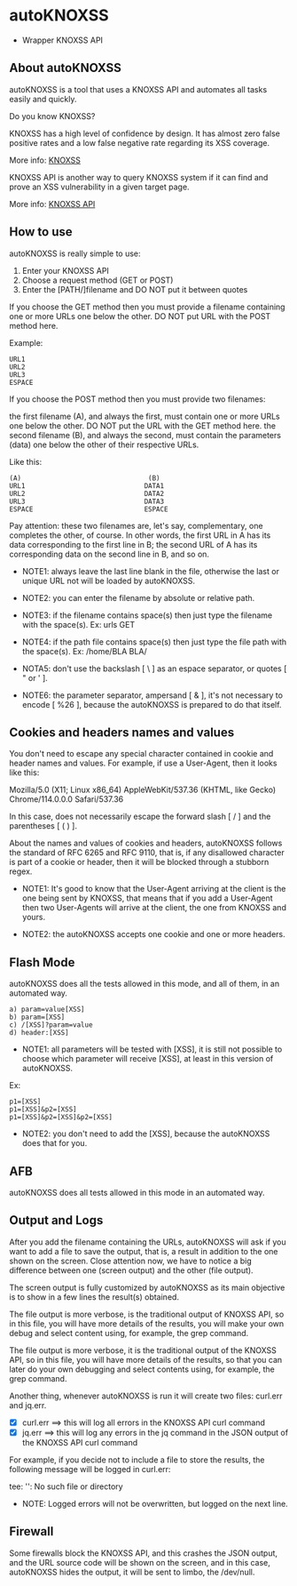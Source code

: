 # autoKNOXSS

- Wrapper KNOXSS API

## About autoKNOXSS

autoKNOXSS is a tool that uses a KNOXSS API and automates all tasks easily and quickly.

Do you know KNOXSS?

KNOXSS has a high level of confidence by design. It has almost zero false positive rates and a low false negative rate regarding its XSS coverage.

More info: [KNOXSS](https://knoxss.me/)

KNOXSS API is another way to query KNOXSS system if it can find and prove an XSS vulnerability in a given target page.

More info: [KNOXSS API](https://knoxss.me/?page_id=2729)

## How to use

autoKNOXSS is really simple to use:

1. Enter your KNOXSS API
2. Choose a request method (GET or POST)
3. Enter the [PATH/]filename and DO NOT put it between quotes

If you choose the GET method then you must provide a filename containing one or more URLs one below the other. DO NOT put URL with the POST method here.

Example:

```
URL1
URL2
URL3
ESPACE
```

If you choose the POST method then you must provide two filenames:

the first filename (A), and always the first, must contain one or more URLs one below the other. DO NOT put the URL with the GET method here.
the second filename (B), and always the second, must contain the parameters (data) one below the other of their respective URLs.

Like this:
```
(A)                                (B)
URL1                              DATA1
URL2                              DATA2
URL3                              DATA3
ESPACE                            ESPACE
```

Pay attention: these two filenames are, let's say, complementary, one completes the other, of course. In other words, the first URL in A has its data corresponding to the first line in B; the second URL of A has its corresponding data on the second line in B, and so on.

- NOTE1: always leave the last line blank in the file, otherwise the last or unique URL not will be loaded by autoKNOXSS.

- NOTE2:  you can enter the filename by absolute or relative path.

- NOTE3: if the filename contains space(s) then just type the filename with the space(s). Ex: urls GET

- NOTE4: if the path file contains space(s) then just type the file path with the space(s). Ex: /home/BLA BLA/

- NOTA5: don't use the backslash [ \ ] as an espace separator, or quotes [ " or ' ].

- NOTE6: the parameter separator, ampersand [ & ], it's not necessary to encode [ %26 ], because the autoKNOXSS is prepared to do that itself.

## Cookies and headers names and values

You don't need to escape any special character contained in cookie and header names and values. For example, if use a User-Agent, then it looks like this:

Mozilla/5.0 (X11; Linux x86_64) AppleWebKit/537.36 (KHTML, like Gecko) Chrome/114.0.0.0 Safari/537.36

In this case, does not necessarily escape the forward slash [ / ] and the parentheses [ ( ) ].

About the names and values of cookies and headers, autoKNOXSS follows the standard of RFC 6265 and RFC 9110, that is, if any disallowed character is part of a cookie or header, then it will be blocked through a stubborn regex.

- NOTE1: It's good to know that the User-Agent arriving at the client is the one being sent by KNOXSS, that means that if you add a User-Agent then two User-Agents will arrive at the client, the one from KNOXSS and yours.

- NOTE2: the autoKNOXSS accepts one cookie and one or more headers.

## Flash Mode

autoKNOXSS does all the tests allowed in this mode, and all of them, in an automated way.

```
a) param=value[XSS]
b) param=[XSS]
c) /[XSS]?param=value 
d) header:[XSS]
```

- NOTE1: all parameters will be tested with [XSS], it is still not possible to choose which parameter will receive [XSS], at least in this version of autoKNOXSS.

Ex:
```
p1=[XSS]
p1=[XSS]&p2=[XSS]
p1=[XSS]&p2=[XSS]&p2=[XSS]
```

- NOTE2: you don't need to add the [XSS], because the autoKNOXSS does that for you.

## AFB

autoKNOXSS does all tests allowed in this mode in an automated way.

## Output and Logs

After you add the filename containing the URLs, autoKNOXSS will ask if you want to add a file to save the output, that is, a result in addition to the one shown on the screen. Close attention now, we have to notice a big difference between one (screen output) and the other (file output).

The screen output is fully customized by autoKNOXSS as its main objective is to show in a few lines the result(s) obtained.

The file output is more verbose, is the traditional output of KNOXSS API, so in this file, you will have more details of the results, you will make your own debug and select content using, for example, the grep command.

The file output is more verbose, it is the traditional output of the KNOXSS API, so in this file, you will have more details of the results, so that you can later do your own debugging and select contents using, for example, the grep command.

Another thing, whenever autoKNOXSS is run it will create two files: curl.err and jq.err.

- [x] curl.err ==> this will log all errors in the KNOXSS API curl command
- [x] jq.err ==> this will log any errors in the jq command in the JSON output of the KNOXSS API curl command

For example, if you decide not to include a file to store the results, the following message will be logged in curl.err:

tee: '': No such file or directory

- NOTE: Logged errors will not be overwritten, but logged on the next line.

## Firewall

Some firewalls block the KNOXSS API, and this crashes the JSON output, and the URL source code will be shown on the screen, and in this case, autoKNOXSS hides the output, it will be sent to limbo, the /dev/null.
